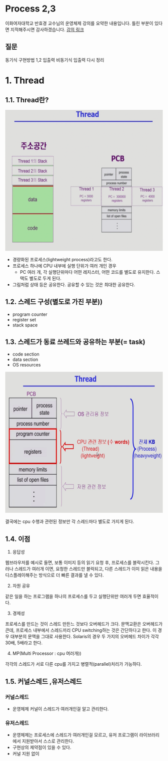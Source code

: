 Process 2,3
===
이화여자대학교 반효경 교수님의 운영체제 강의를 요약한 내용입니다. 틀린 부분이 있다면 지적해주시면 감사하겠습니다.  [강의 링크](http://www.kocw.net/home/cview.do?cid=4b9cd4c7178db077)

## 질문
동기식 구현방법 1,2 입출력 비동기식 입출력 다시 정리

# 1. Thread
## 1.1. Thread란?
<img src="./images/thread1.png" height="450px" width="800px"/>  

- 경량화된 프로세스(lightweight process)라고도 한다.
- 프로세스 하나에 CPU 내부에 실행 단위가 여러 개인 경우
    - PC 여러 개, 각 실행단위마다 어떤 레지스터, 어떤 코드를 별도로 유지한다. 스택도 별도로 두게 된다.
- 그림처럼 상태 등은 공유한다. 공유할 수 있는 것은 최대한 공유한다.

## 1.2. 스레드 구성(별도로 가진 부분))
- program counter
- register set
- stack space

## 1.3. 스레드가 동료 쓰레드와 공유하는 부분(= task)
- code section
- data section
- OS resources

<img src="./images/thread2.png" height="450px" width="800px"/>  

결국에는 cpu 수행과 관련된 정보만 각 스레드마다 별도로 가지게 된다.


## 1.4. 이점
1. 응답성  

웹브라우저를 예시로 들면, 보통 이미지 등의 읽기 요청 후, 프로세스를 블락시킨다. 그러나 스레드가 여러개 이면, 요청한 스레드만 블럭되고, 다른 스레드가 이미 읽은 내용을 디스플레이해주는 방식으로 더 빠른 결과를 낼 수 있다.

2. 자원 공유

같은 일을 하는 프로그램을 하나의 프로세스를 두고 실행단위만 여러개 두면 효율적이다.

3. 경제성

프로세스를 만드는 것이 스레드 만든느 것보다 오버헤드가 크다. 문맥교환은 오버헤드가 큰데, 프로세스 내부에서 스레드끼리 CPU switching하는 것은 간단하다고 한다. 이 경우 대부분의 문맥을 그대로 사용한다. Solaris의 경우 두 가지의 오버헤드 차이가 각각 30배, 5배라고 한다.

4. MP(Multi Processor : cpu 여러개))

각각의 스레드가 서로 다른 cpu를 가지고 병렬적(parallel)처리가 가능하다.

## 1.5. 커널스레드 ,유저스레드
### 커널스레드
- 운영체제 커널이 스레드가 여러개인걸 알고 관리한다.
### 유저스레드
- 운영체제는 프로세스에 스레드가 여러개인걸 모르고, 유저 프로그램이 라이브러리에서 지원받아서 스스로 관리한다.
- 구현상의 제약점이 있을 수 있다.
- 커널 지원 없이
